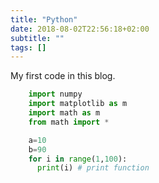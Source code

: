 ```yaml
---
title: "Python"
date: 2018-08-02T22:56:18+02:00
subtitle: ""
tags: []
---
```



My first code in this blog.

```python
    import numpy
    import matplotlib as m
    import math as m
    from math import *

    a=10
    b=90
    for i in range(1,100):
      print(i) # print function
```
